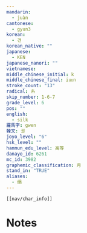 ```yaml
---
mandarin:
  - juàn
cantonese:
  - gyun3
korean:
  - 견
korean_native: ""
japanese:
  - KEN
japanese_nanori: ""
vietnamese:
middle_chinese_initial: k
middle_chinese_final: iuᴇn
stroke_count: "13"
radical: 糸
skip_number: 1-6-7
grade_level: 6
pos: ""
english:
  - silk
羅馬字: gwen
韓文: 권
joyo_level: "6"
hsk_level: ""
hanmun_edu_level: 高等
danayo_id: 6261
mc_id: 3982
graphemic_classification: 月
stand_in: "TRUE"
aliases:
  - 绢
---
```

```meta-bind-embed
[[nav/char_info]]
```

# Notes

